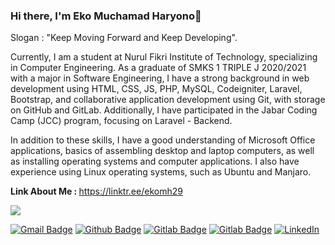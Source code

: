 ### Hi there, I'm Eko Muchamad Haryono👋

<p>Slogan : "Keep Moving Forward and Keep Developing".</p>
<p align='left'>Currently, I am a student at Nurul Fikri Institute of Technology, specializing in Computer Engineering. As a graduate of SMKS 1 TRIPLE J 2020/2021 with a major in Software Engineering, I have a strong background in web development using HTML, CSS, JS, PHP, MySQL, Codeigniter, Laravel, Bootstrap, and collaborative application development using Git, with storage on GitHub and GitLab. Additionally, I have participated in the Jabar Coding Camp (JCC) program, focusing on Laravel - Backend.

In addition to these skills, I have a good understanding of Microsoft Office applications, basics of assembling desktop and laptop computers, as well as installing operating systems and computer applications. I also have experience using Linux operating systems, such as Ubuntu and Manjaro.</p>

<p align='left'><b>Link About Me : </b><a href="https://linktr.ee/ekomh29">https://linktr.ee/ekomh29</a></p>

<img src='https://github-readme-streak-stats.herokuapp.com/?user=ekomh170&theme=vue-dark&hide_border=true' />

[![Gmail Badge](https://img.shields.io/badge/-ekomh13@gmail.com-c14438?style=flat&logo=Gmail&logoColor=white&link=mailto:ekomh13@gmail.com)](mailto:ekomh13@gmail.com) [![Github Badge](https://img.shields.io/badge/-ekomh170-grey?style=flat&logo=github&logoColor=white&link=https://github.com/ekomh170/)](https://www.github.com/ekomh170/) [![Gitlab Badge](https://img.shields.io/badge/-ekomh170-grey?style=flat&logo=gitlab&logoColor=white&link=https://gitlab.com/ekomh170/)](https://www.gitlab.com/ekomh170/) [![Gitlab Badge](https://img.shields.io/badge/-ekomh170-grey?style=flat&logo=gitlab&logoColor=white&link=https://gitlab.com/ekomh170/)](https://www.gitlab.com/ekomh170/) [![LinkedIn](https://img.shields.io/badge/LinkedIn-Profile-blue)](https://www.linkedin.com/in/eko-haryono-290/)
